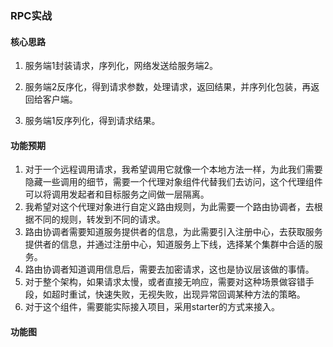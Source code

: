### RPC实战

#### 核心思路

1. 服务端1封装请求，序列化，网络发送给服务端2。

2. 服务端2反序化，得到请求参数，处理请求，返回结果，并序列化包装，再返回给客户端。

3. 服务端1反序列化，得到请求结果。

#### 功能预期

1. 对于一个远程调用请求，我希望调用它就像一个本地方法一样，为此我们需要隐藏一些调用的细节，需要一个代理对象组件代替我们去访问，这个代理组件可以将调用发起者和目标服务之间做一层隔离。
2. 我希望对这个代理对象进行自定义路由规则，为此需要一个路由协调者，去根据不同的规则，转发到不同的请求。
3. 路由协调者需要知道服务提供者的信息，为此需要引入注册中心，去获取服务提供者的信息，并通过注册中心，知道服务上下线，选择某个集群中合适的服务。
4. 路由协调者知道调用信息后，需要去加密请求，这也是协议层该做的事情。
5. 对于整个架构，如果请求太慢，或者直接无响应，需要对这种场景做容错手段，如超时重试，快速失败，无视失败，出现异常回调某种方法的策略。
6. 对于这个组件，需要能实际接入项目，采用starter的方式来接入。

#### 功能图







